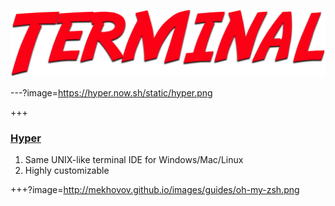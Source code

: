![terminal](assets/img/terminal.png)

---?image=https://hyper.now.sh/static/hyper.png

+++

### [Hyper](https://hyper.is/)

<ol>
  <li class="fragment">Same UNIX-like terminal IDE for Windows/Mac/Linux</li>
  <li class="fragment">Highly customizable</li>
</ol>

+++?image=http://mekhovov.github.io/images/guides/oh-my-zsh.png

